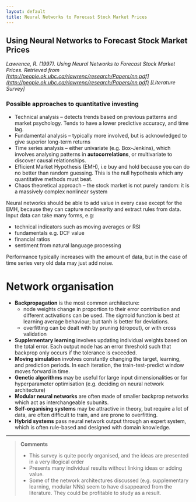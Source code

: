 ```yaml
---
layout: default
title: Neural Networks to Forecast Stock Market Prices
---
```


## Using Neural Networks to Forecast Stock Market Prices

*Lawrence, R. (1997). Using Neural Networks to Forecast Stock Market Prices. Retrieved from [http://people.ok.ubc.ca/rlawrenc/research/Papers/nn.pdf](http://people.ok.ubc.ca/rlawrenc/research/Papers/nn.pdf) [Literature Survey]*

### Possible approaches to quantitative investing

- Technical analysis – detects trends based on previous patterns and market psychology. Tends to have a lower predictive accuracy, and time lag.
- Fundamental analysis – typically more involved, but is acknowledged to give superior long-term returns
- Time series analysis – either univariate (e.g. Box-Jenkins), which involves analysing patterns in **autocorrelations**, or multivariate to discover causal relationships.
- Efficient Market Hypothesis (EMH), i.e buy and hold because you can do no better than random guessing. This is the null hypothesis which any quantitative methods must beat.
- Chaos theoretical approach – the stock market is not purely random: it is a massively complex nonlinear system

Neural networks should be able to add value in every case except for the EMH, because they can capture nonlinearity and extract rules from data. Input data can take many forms, e.g:

- technical indicators such as moving averages or RSI
- fundamentals e.g. DCF value
- financial ratios
- sentiment from natural language processing

Performance typically increases with the amount of data, but in the case of time series very old data may just add noise.

# Network organisation

- **Backpropagation** is the most common architecture: 
    - node weights change in proportion to their error contribution and different activations can be used. The sigmoid function is best at learning average behaviour; but tanh is better for deviations. 
    - overfitting can be dealt with by pruning (dropout), or with cross validation
- **Supplementary learning** involves updating individual weights based on the total error. Each output node has an error threshold such that backprop only occurs if the tolerance is exceeded.
- **Moving simulation** involves constantly changing the target, learning, and prediction periods. In each iteration, the train-test-predict window moves forward in time.
- **Genetic algorithms** may be useful for large input dimensionalities or for hyperparameter optimisation (e.g. deciding on neural network architecture)
- **Modular neural networks** are often made of smaller backprop networks which act as interchangeable subunits. 
- **Self-organising systems** may be attractive in theory, but require a lot of data, are often difficult to train, and are prone to overfitting.
- **Hybrid systems** pass neural network output through an expert system, which is often rule-based and designed with domain knowledge. 

---

> **Comments**
> 
> - This survey is quite poorly organised, and the ideas are presented in a very illogical order
> - Presents many individual results without linking ideas or adding value.
> - Some of the network architectures discussed (e.g. supplementary learning, modular NNs) seem to have disappeared from the literature. They could be profitable to study as a result. 
